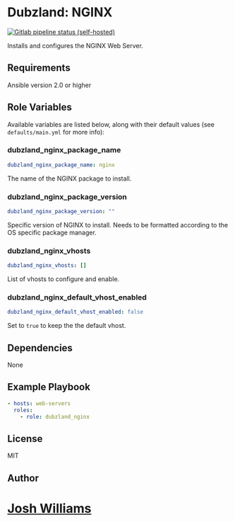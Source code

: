 # Dubzland: NGINX
[![Gitlab pipeline status (self-hosted)](https://img.shields.io/gitlab/pipeline/jdubz/dubzland-nginx?gitlab_url=https%3A%2F%2Fgit.dubzland.net)](https://git.dubzland.net/jdubz/dubzland-nginx/pipelines)

Installs and configures the NGINX Web Server.

## Requirements

Ansible version 2.0 or higher

## Role Variables

Available variables are listed below, along with their default values (see `defaults/main.yml` for more info):

### dubzland_nginx_package_name

```yaml
dubzland_nginx_package_name: nginx
```

The name of the NGINX package to install.

### dubzland_nginx_package_version

```yaml
dubzland_nginx_package_version: ""
```

Specific version of NGINX to install.  Needs to be formatted according to the
OS specific package manager.

### dubzland_nginx_vhosts

```yaml
dubzland_nginx_vhosts: []
```

List of vhosts to configure and enable.

### dubzland_nginx_default_vhost_enabled

```yaml
dubzland_nginx_default_vhost_enabled: false
```

Set to `true` to keep the the default vhost.

## Dependencies

None

## Example Playbook

```yaml
- hosts: web-servers
  roles:
    - role: dubzland_nginx
```

## License

MIT

## Author

# [Josh Williams](https://codingprime.com)
